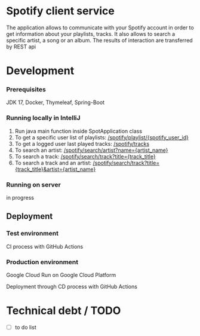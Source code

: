 # Spotify client service
The application allows to communicate with your Spotify account in order to get information about your playlists, tracks.
It also allows to search a specific artist, a song or an album.
The results of interaction are transferred by REST api

# Development
### Prerequisites
JDK 17, Docker, Thymeleaf, Spring-Boot

### Running locally in IntelliJ
1. Run java main function inside SpotApplication class
2. To get a specific user list of playlists: [/spotify/playlist/{spotify_user_id}](http://localhost:8081/spotify/playlist/userId)
3. To get a logged user last played tracks: [/spotify/tracks](http://localhost:8081/spotify/tracks)
4. To search an artist: [/spotify/search/artist?name={artist_name}](http://localhost:8081/spotify/search/artist?name=)
5. To search a track: [/spotify/search/track?title={track_title}](http://localhost:8081/spotify/search/track?title=)
6. To search a track and an artist: [/spotify/search/track?title={track_title}&artist={artist_name}](http://localhost:8081/spotify/search/track?title=track_name&artist=artist_name)
### Running on server

in progress

[//]: # (1. Run `./run-in-docker`)

[//]: # (2. Open: http://localhost:8080/home)

## Deployment
### Test environment
CI process with  GitHub Actions

### Production environment
Google Cloud Run on Google Cloud Platform

Deployment through CD process with GitHub Actions  

# Technical debt / TODO
- [ ] to do list
